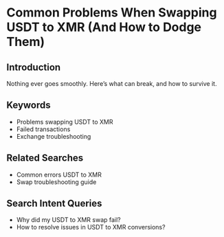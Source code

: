 # Common Problems When Swapping USDT to XMR (And How to Dodge Them)

## Introduction
Nothing ever goes smoothly. Here’s what can break, and how to survive it.

## Keywords
- Problems swapping USDT to XMR
- Failed transactions
- Exchange troubleshooting

## Related Searches
- Common errors USDT to XMR
- Swap troubleshooting guide

## Search Intent Queries
- Why did my USDT to XMR swap fail?
- How to resolve issues in USDT to XMR conversions?
